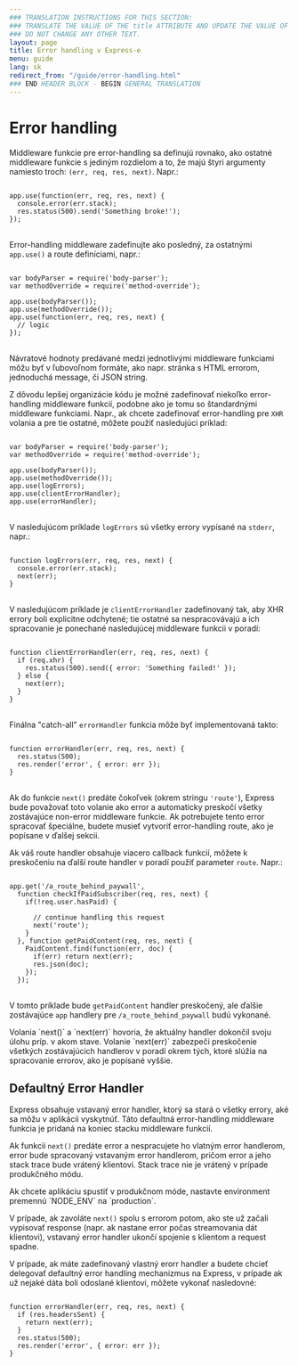 ```yaml
---
### TRANSLATION INSTRUCTIONS FOR THIS SECTION:
### TRANSLATE THE VALUE OF THE title ATTRIBUTE AND UPDATE THE VALUE OF THE lang ATTRIBUTE. 
### DO NOT CHANGE ANY OTHER TEXT. 
layout: page
title: Error handling v Express-e
menu: guide
lang: sk
redirect_from: "/guide/error-handling.html"
### END HEADER BLOCK - BEGIN GENERAL TRANSLATION
---
```


# Error handling

Middleware funkcie pre error-handling sa definujú rovnako, ako ostatné middleware funkcie s jediným rozdielom a to, že majú štyri argumenty namiesto troch:
`(err, req, res, next)`. Napr.:

<pre>
<code class="language-javascript" translate="no">
app.use(function(err, req, res, next) {
  console.error(err.stack);
  res.status(500).send('Something broke!');
});
</code>
</pre>

Error-handling middleware zadefinujte ako posledný, za ostatnými `app.use()` a route definíciami, napr.:

<pre>
<code class="language-javascript" translate="no">
var bodyParser = require('body-parser');
var methodOverride = require('method-override');

app.use(bodyParser());
app.use(methodOverride());
app.use(function(err, req, res, next) {
  // logic
});
</code>
</pre>

Návratové hodnoty predávané medzi jednotlivými middleware funkciami môžu byť v ľubovoľnom formáte, ako napr. stránka s HTML errorom, jednoduchá message, či JSON string.

Z dôvodu lepšej organizácie kódu je možné zadefinovať niekoľko error-handling middleware funkcií, podobne ako je tomu so štandardnými middleware funkciami.
Napr., ak chcete zadefinovať error-handling pre `XHR` volania a pre tie ostatné, môžete použiť nasledujúci príklad:

<pre>
<code class="language-javascript" translate="no">
var bodyParser = require('body-parser');
var methodOverride = require('method-override');

app.use(bodyParser());
app.use(methodOverride());
app.use(logErrors);
app.use(clientErrorHandler);
app.use(errorHandler);
</code>
</pre>

V nasledujúcom príklade `logErrors` sú všetky errory vypísané na `stderr`, napr.:

<pre>
<code class="language-javascript" translate="no">
function logErrors(err, req, res, next) {
  console.error(err.stack);
  next(err);
}
</code>
</pre>

V nasledujúcom príklade je `clientErrorHandler` zadefinovaný tak, aby XHR errory boli explicitne odchytené; tie ostatné sa nespracovávajú a ich spracovanie je ponechané nasledujúcej middleware funkcii v poradí:

<pre>
<code class="language-javascript" translate="no">
function clientErrorHandler(err, req, res, next) {
  if (req.xhr) {
    res.status(500).send({ error: 'Something failed!' });
  } else {
    next(err);
  }
}
</code>
</pre>

Finálna "catch-all" `errorHandler` funkcia môže byť implementovaná takto:

<pre>
<code class="language-javascript" translate="no">
function errorHandler(err, req, res, next) {
  res.status(500);
  res.render('error', { error: err });
}
</code>
</pre>

Ak do funkcie `next()` predáte čokoľvek (okrem stringu `'route'`), Express bude považovať toto volanie ako error a automaticky preskočí všetky zostávajúce non-error middleware funkcie. Ak potrebujete tento error spracovať špeciálne, budete musieť vytvoriť error-handling route, ako je popísane v ďalšej sekcii.

Ak váš route handler obsahuje viacero callback funkcií, môžete k preskočeniu na ďalší route handler v poradí použiť parameter `route`.  Napr.:

<pre>
<code class="language-javascript" translate="no">
app.get('/a_route_behind_paywall',
  function checkIfPaidSubscriber(req, res, next) {
    if(!req.user.hasPaid) {

      // continue handling this request
      next('route');
    }
  }, function getPaidContent(req, res, next) {
    PaidContent.find(function(err, doc) {
      if(err) return next(err);
      res.json(doc);
    });
  });
</code>
</pre>

V tomto príklade bude `getPaidContent` handler preskočený, ale ďalšie zostávajúce `app` handlery pre `/a_route_behind_paywall` budú vykonané.

<div class="doc-box doc-info" markdown="1">
Volania `next()` a `next(err)` hovoria, že aktuálny handler dokončil svoju úlohu príp. v akom stave. Volanie `next(err)` zabezpeči preskočenie všetkých zostávajúcich handlerov v poradí okrem tých, ktoré slúžia na spracovanie errorov, ako je popísané vyššie.
</div>

## Defaultný Error Handler

Express obsahuje vstavaný error handler, ktorý sa stará o všetky errory, aké sa môžu v aplikácii vyskytnúť. Táto defaultná error-handling middleware funkcia je pridaná na koniec stacku middleware funkcií.

Ak funkcii `next()` predáte error a nespracujete ho vlatným error handlerom, error bude spracovaný vstavaným error handlerom, pričom error a jeho stack trace bude vrátený klientovi. Stack trace nie je vrátený v prípade produkčného módu.

<div class="doc-box doc-info" markdown="1">
Ak chcete aplikáciu spustiť v produkčnom móde, nastavte environment premennú `NODE_ENV` na `production`.
</div>

V prípade, ak zavoláte `next()` spolu s errorom potom, ako ste už začali vypisovať response (napr. ak nastane error počas streamovania dát klientovi), vstavaný error handler ukončí spojenie s klientom a request spadne.

V prípade, ak máte zadefinovaný vlastný erorr handler a budete chcieť delegovať defaultný error handling mechanizmus na Express, v prípade ak už nejaké dáta boli odoslané klientovi, môžete vykonať nasledovné:

<pre>
<code class="language-javascript" translate="no">
function errorHandler(err, req, res, next) {
  if (res.headersSent) {
    return next(err);
  }
  res.status(500);
  res.render('error', { error: err });
}
</code>
</pre>
